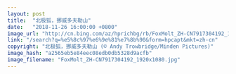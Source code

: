 ```yaml
---
layout: post
title:  "北极狐，挪威多夫勒山"
date:   "2018-11-26 16:00:00 +0800"
image_url: "http://cn.bing.com/az/hprichbg/rb/FoxMolt_ZH-CN7917304192_1920x1080.jpg"
link: "/search?q=%e5%8c%97%e6%9e%81%e7%8b%90&form=hpcapt&mkt=zh-cn"
copyright: "北极狐，挪威多夫勒山 (© Andy Trowbridge/Minden Pictures)"
image_hash: "a2565eb5e84eec08edb0db5328d9acfb"
image_filename: "FoxMolt_ZH-CN7917304192_1920x1080.jpg"
---
```

